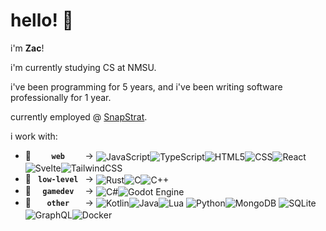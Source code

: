 # hello! 🌼
i'm **Zac**!

i'm currently studying CS at NMSU.

i've been programming for 5 years, and i've been writing software professionally for 1 year.  

currently employed @ [SnapStrat](https://www.snapstrat.com/).

i work with:
- 🍃 **`​​ ​ ​ ​ ​web ​ ​ ​ ​`** → ​ <img align="center" alt="JavaScript" src="https://img.shields.io/badge/JavaScript-F7DF1E?style=flat&logo=javascript&logoColor=gray" /> ​ <img align="center" alt="TypeScript" src="https://img.shields.io/badge/TypeScript-3178C6?style=flat&logo=typescript&logoColor=white" /> ​ <img align="center" alt="HTML5" src="https://img.shields.io/badge/HTML5-E34F26?style=flat&logo=html5&logoColor=white" /> ​ <img align="center" alt="CSS" src="https://img.shields.io/badge/CSS-663399?style=flat&logo=css&logoColor=white" /> ​ <img align="center" alt="React" src="https://img.shields.io/badge/React-61DAFB?style=flat&logo=react&logoColor=grey" /> ​ <img align="center" alt="Svelte" src="https://img.shields.io/badge/Svelte-FF3E00?style=flat&logo=svelte&logoColor=white" /> ​ <img align="center" alt="TailwindCSS" src="https://img.shields.io/badge/Tailwind-06B6D4?style=flat&logo=tailwindcss&logoColor=white" />
- 🌳 **`​ low-level​ `** → ​ <img align="center" alt="Rust" src="https://img.shields.io/badge/Rust-D34516?style=flat&logo=rust&logoColor=white" /> ​ <img align="center" alt="C" src="https://img.shields.io/badge/C-A8B9CC?style=flat&logo=c&logoColor=gray" /> ​ <img align="center" alt="C++" src="https://img.shields.io/badge/C++-00599C?style=flat&logo=cplusplus&logoColor=white" />
- 🌿 **`​ ​ gamedev ​ ​`** → ​ <img align="center" alt="C#" src="https://csharp-badge.zaczac245.workers.dev/" /> ​ <img align="center" alt="Godot Engine" src="https://img.shields.io/badge/Godot%20Engine-478CBF?style=flat&logo=godotengine&logoColor=white" />
- 🪷 **`​ ​ ​ ​other​ ​ ​ ​`** → ​ <img align="center" alt="Kotlin" src="https://img.shields.io/badge/Kotlin-7F52FF?style=flat&logo=kotlin&logoColor=white" /> ​ <img align="center" alt="Java" src="https://img.shields.io/badge/Java-007396?style=flat&logo=openjdk&logoColor=white" /> ​ <img align="center" alt="Lua" src="https://img.shields.io/badge/Lua-000080?style=flat&logo=lua&logoColor=white" /> <img align="center" alt="Python" src="https://img.shields.io/badge/Python-3776AB?style=flat&logo=python&logoColor=white" /> ​ <img align="center" alt="MongoDB" src="https://img.shields.io/badge/MongoDB-47A248?style=flat&logo=mongodb&logoColor=white" /> <img align="center" alt="SQLite" src="https://img.shields.io/badge/SQLite-003B57?style=flat&logo=sqlite&logoColor=white" /> ​ <img align="center" alt="GraphQL" src="https://img.shields.io/badge/GraphQL-E10098?style=flat&logo=graphql&logoColor=white" /> ​ <img align="center" alt="Docker" src="https://img.shields.io/badge/Docker-2496ED?style=flat&logo=docker&logoColor=white" />


